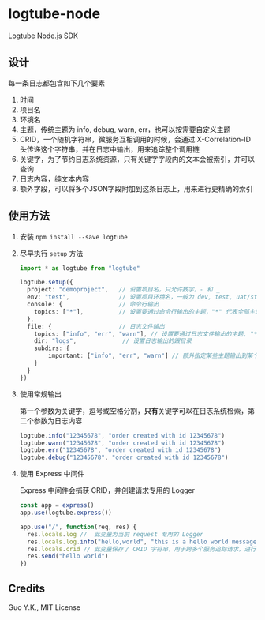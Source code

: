 # logtube-node

Logtube Node.js SDK

## 设计

每一条日志都包含如下几个要素

1. 时间
2. 项目名
3. 环境名
4. 主题，传统主题为 info, debug, warn, err，也可以按需要自定义主题
5. CRID，一个随机字符串，微服务互相调用的时候，会通过 X-Correlation-ID 头传递这个字符串，并在日志中输出，用来追踪整个调用链
6. 关键字，为了节约日志系统资源，只有关键字字段内的文本会被索引，并可以查询
7. 日志内容，纯文本内容
8. 额外字段，可以将多个JSON字段附加到这条日志上，用来进行更精确的索引

## 使用方法

1. 安装 `npm install --save logtube`
2. 尽早执行 `setup` 方法

    ```typescript
    import * as logtube from "logtube"

    logtube.setup({
      project: "demoproject",   // 设置项目名，只允许数字，- 和 _
      env: "test",              // 设置项目环境名，一般为 dev, test, uat/staging, prod
      console: {                // 命令行输出
        topics: ["*"],          // 设置要通过命令行输出的主题，"*" 代表全部主题
      },
      file: {                   // 日志文件输出
        topics: ["info", "err", "warn"], // 设置要通过日志文件输出的主题, "*" 代表全部主题
        dir: "logs",             // 设置日志输出的跟目录
        subdirs: {
            important: ["info", "err", "warn"] // 额外指定某些主题输出到某个子目录中，这一行示例代表 info, err 和 warn 主题输出到 logs 目录中的 important 子目录下
        }
      }
    })
    ```
   
3. 使用常规输出

    第一个参数为关键字，逗号或空格分割，**只有**关键字可以在日志系统检索，第二个参数为日志内容

    ```typescript
    logtube.info("12345678", "order created with id 12345678")
    logtube.warn("12345678", "order created with id 12345678")
    logtube.err("12345678", "order created with id 12345678")
    logtube.debug("12345678", "order created with id 12345678")
    ```
   
4. 使用 Express 中间件

    Express 中间件会捕获 CRID，并创建请求专用的 Logger

    ```typescript
    const app = express()
    app.use(logtube.express())
    
    app.use("/", function(req, res) {
      res.locals.log //  此变量为当前 request 专用的 Logger
      res.locals.log.info("hello,world", "this is a hello world message")
      res.locals.crid // 此变量保存了 CRID 字符串，用于跨多个服务追踪请求，进行下一级服务调用，需要将此值设置到 Header X-Correlation-ID
      res.send("hello world")
    })
    ```
   
 ## Credits
 
 Guo Y.K., MIT License
